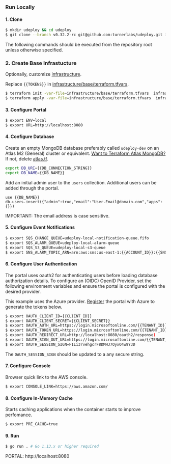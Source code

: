 
### Run Locally ###

#### 1. Clone ####
```bash
$ mkdir udeploy && cd udeploy
$ git clone --branch v0.32.2-rc git@github.com:turnerlabs/udeploy.git infrastructure
```

The following commands should be executed from the repository root unless otherwise specified.

### 2. Create Base Infrastucture ####

Optionally, customize [infrastructure](BASE.md).

Replace `{{TOKENS}}` in [infrastructure/base/terraform.tfvars](/infrastructure/base/terraform.tfvars).
```bash
$ terraform init -var-file=infrastructure/base/terraform.tfvars  infrastructure/base 
$ terraform apply -var-file=infrastructure/base/terraform.tfvars  infrastructure/base
```

#### 3. Configure Portal ####
```bash
$ export ENV=local
$ export URL=http://localhost:8080
```

#### 4. Configure Database ####
Create an empty MongoDB database preferably called `udeploy-dev` on an Atlas M2 (General) cluster or equivalent. [Want to Terraform Atlas MongoDB?](ATLAS.md) If not, delete [atlas.tf](/infrastructure/portals/prod/atlas.tf).

```bash
export DB_URI={{DB_CONNECTION_STRING}}
export DB_NAME={{DB_NAME}}
```

Add an initial admin user to the `users` collection. Additional users can be added through the portal.

```
use {{DB_NAME}}
db.users.insert({"admin":true,"email":"User.Email@domain.com","apps":{}})
```

IMPORTANT: The email address is case sensitive.

#### 5. Configure Event Notifications ####
```bash
$ export SQS_CHANGE_QUEUE=udeploy-local-notification-queue.fifo
$ export SQS_ALARM_QUEUE=udeploy-local-alarm-queue
$ export SQS_S3_QUEUE=udeploy-local-s3-queue
$ export SNS_ALARM_TOPIC_ARN=arn:aws:sns:us-east-1:{{ACCOUNT_ID}}:{{SNS_ALARM_TOPIC_NAME}}
```

#### 6. Configure User Authentication ####
The portal uses oauth2 for authenticating users before loading database authorization details. To configure an (OIDC) OpenID Provider, set the following environment variables and ensure the portal is configured with the desired provider.

This example uses the Azure provider. [Register](OAUTH_AZURE.md) the portal with Azure to generate the tokens below.

```bash
$ export OAUTH_CLIENT_ID={{CLIENT_ID}} 
$ export OAUTH_CLIENT_SECRET={{CLIENT_SECRET}}
$ export OAUTH_AUTH_URL=https://login.microsoftonline.com/{{TENANT_ID}}/oauth2/v2.0/authorize)
$ export OAUTH_TOKEN_URL=https://login.microsoftonline.com/{{TENANT_ID}}/oauth2/v2.0/token)
$ export OAUTH_REDIRECT_URL=http://localhost:8080/oauth2/response)
$ export OAUTH_SIGN_OUT_URL=https://login.microsoftonline.com/{{TENANT_ID}}/oauth2/logout?client_id={{CLIENT_ID}})
$ export OAUTH_SESSION_SIGN=F1Li3rvehgcrF8DMHJ7OyxO4w9Y3D
```

The `OAUTH_SESSION_SIGN` should be updated to a any secure string.

#### 7. Configure Console ####
Browser quick link to the AWS console.
```bash
$ export CONSOLE_LINK=https://aws.amazon.com/
```

#### 8. Configure In-Memory Cache ####
Starts caching applications when the container starts to improve perfomance.
```bash
$ export PRE_CACHE=true
```

#### 9. Run #### 

```bash
$ go run . # Go 1.13.x or higher required
```

PORTAL: http://localhost:8080